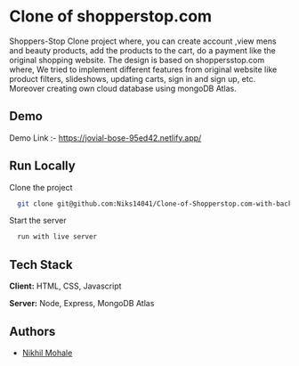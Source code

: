 
# Clone of shopperstop.com
Shoppers-Stop Clone project where, you can create account ,view mens and beauty products, add the products to the cart, do a payment like the original shopping website. The design is based on shoppersstop.com where, We tried to implement different features from original website like product filters, slideshows, updating carts, sign in and sign up, etc. Moreover creating own cloud database using mongoDB Atlas.



## Demo

Demo Link :- https://jovial-bose-95ed42.netlify.app/

## Run Locally

Clone the project

```bash
  git clone git@github.com:Niks14041/Clone-of-Shopperstop.com-with-backend.git
```

Start the server

```bash
  run with live server
```


## Tech Stack

**Client:** HTML, CSS, Javascript

**Server:** Node, Express, MongoDB Atlas


## Authors

- [Nikhil Mohale](https://github.com/Niks14041)

